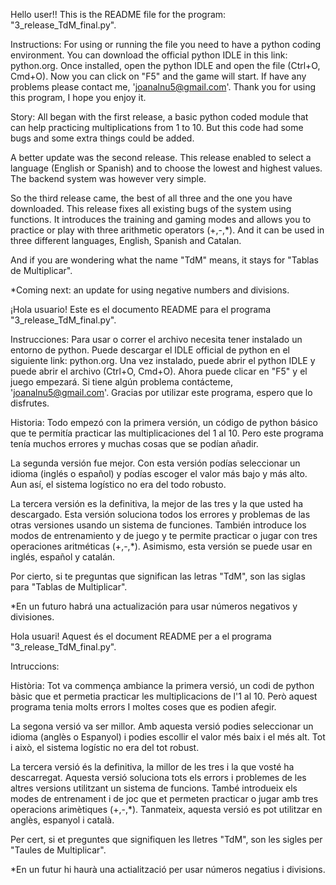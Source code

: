 Hello user!!
This is the README file for the program: "3_release_TdM_final.py".

Instructions:
For using or running the file you need to have a python coding environment. You can download the official python IDLE in this link: python.org. Once installed, open the python IDLE and open the file (Ctrl+O, Cmd+O). Now you can click on "F5" and the game will start. If have any problems please contact me, 'joanalnu5@gmail.com'. Thank you for using this program, I hope you enjoy it.


Story:
All began with the first release, a basic python coded module that can help practicing multiplications from 1 to 10. But this code had some bugs and some extra things could be added.

A better update was the second release. This release enabled to select a language (English or Spanish) and to choose the lowest and highest values. The backend system was however very simple.

So the third release came, the best of all three and the one you have downloaded. This release fixes all existing bugs of the system using functions. It introduces the training and gaming modes and allows you to practice or play with three arithmetic operators (+,-,*). And it can be used in three different languages, English, Spanish and Catalan.

And if you are wondering what the name "TdM" means, it stays for "Tablas de Multiplicar".

*Coming next: an update for using negative numbers and divisions.




¡Hola usuario!
Este es el documento README para el programa "3_release_TdM_final.py".

Instrucciones:
Para usar o correr el archivo necesita tener instalado un entorno de python. Puede descargar el IDLE official de python en el siguiente link: python.org. Una vez instalado, puede abrir el python IDLE y puede abrir el archivo (Ctrl+O, Cmd+O). Ahora puede clicar en "F5" y el juego empezará. Si tiene algún problema contácteme, 'joanalnu5@gmail.com'. Gracias por utilizar este programa, espero que lo disfrutes.


Historia:
Todo empezó con la primera versión, un código de python básico que te permitía practicar las multiplicaciones del 1 al 10. Pero este programa tenía muchos errores y muchas cosas que se podían añadir.

La segunda versión fue mejor. Con esta versión podías seleccionar un idioma (inglés o español) y podías escoger el valor más bajo y más alto. Aun así, el sistema logístico no era del todo robusto.

La tercera versión es la definitiva, la mejor de las tres y la que usted ha descargado. Esta versión soluciona todos los errores y problemas de las otras versiones usando un sistema de funciones. También introduce los modos de entrenamiento y de juego y te permite practicar o jugar con tres operaciones aritméticas (+,-,*). Asimismo, esta versión se puede usar en inglés, español y catalán.

Por cierto, si te preguntas que significan las letras "TdM", son las siglas para "Tablas de Multiplicar".

*En un futuro habrá una actualización para usar números negativos y divisiones.




Hola usuari!
Aquest és el document README per a el programa "3_release_TdM_final.py".

Intruccions:

Història:
Tot va commença ambiance la primera versió, un codi de python bàsic que et permetia practicar les multiplicacions de l'1 al 10. Però aquest programa tenia molts errors I moltes coses que es podien afegir.

La segona versió va ser millor. Amb aquesta versió podies seleccionar un idioma (anglès o Espanyol) i podies escollir el valor més baix i el més alt. Tot i això, el sistema logístic no era del tot robust.

La tercera versió és la definitiva, la millor de les tres i la que vosté ha descarregat. Aquesta versió soluciona tots els errors i problemes de les altres versions utilitzant un sistema de funcions. També introdueix els modes de entrenament i de joc que et permeten practicar o jugar amb tres operacions arimètiques (+,-,*). Tanmateix, aquesta versió es pot utilitzar en anglès, espanyol i català.

Per cert, si et preguntes que signifiquen les lletres "TdM", son les sigles per "Taules de Multiplicar".

*En un futur hi haurà una actialització per usar números negatius i divisions.
